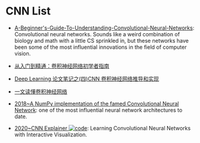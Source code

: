 # CNN List

- [A-Beginner's-Guide-To-Understanding-Convolutional-Neural-Networks](http://6me.us/a7X): Convolutional neural networks. Sounds like a weird combination of biology and math with a little CS sprinkled in, but these networks have been some of the most influential innovations in the field of computer vision.

- [从入门到精通：卷积神经网络初学者指南 ](http://www.jiqizhixin.com/article/1363)

- [Deep Learning 论文笔记之(四)CNN 卷积神经网络推导和实现](http://blog.csdn.net/zouxy09/article/details/9993371)

- [一文读懂卷积神经网络](http://www.36dsj.com/archives/24006)

- [2018~A NumPy implementation of the famed Convolutional Neural Network](https://towardsdatascience.com/convolutional-neural-networks-from-the-ground-up-c67bb41454e1?source=userActivityShare-fe48c4221a4c-1531311925): one of the most influential neural network architectures to date.

- [2020~CNN Explainer ![code](https://ng-tech.icu/assets/code.svg)](https://github.com/poloclub/cnn-explainer): Learning Convolutional Neural Networks with Interactive Visualization.
